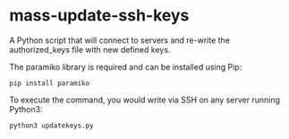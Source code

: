 # mass-update-ssh-keys
A Python script that will connect to servers and re-write the authorized_keys file with new defined keys. 

The paramiko library is required and can be installed using Pip:

```
pip install paramiko
```

To execute the command, you would write via SSH on any server running Python3:

```
python3 updatekeys.py
```
